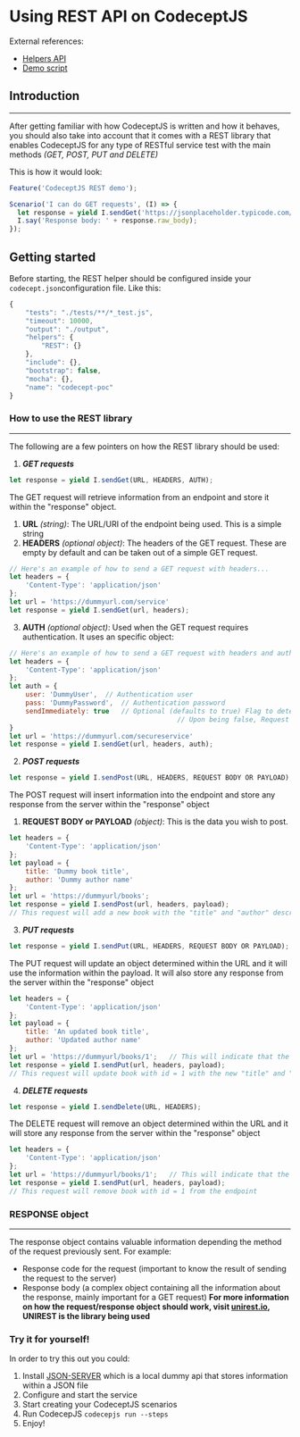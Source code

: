 # Using REST API on CodeceptJS
External references:
* [Helpers API](https://github.com/Codeception/CodeceptJS/blob/master/docs)
* [Demo script](./rest-poc_test.js)

## Introduction
***
After getting familiar with how CodeceptJS is written and how it behaves, you should also take
into account that it comes with a REST library that enables CodeceptJS for any type of
RESTful service test with the main methods _(GET, POST, PUT and DELETE)_

This is how it would look:

```js
Feature('CodeceptJS REST demo');

Scenario('I can do GET requests', (I) => {
  let response = yield I.sendGet('https://jsonplaceholder.typicode.com/posts/1/');
  I.say('Response body: ' + response.raw_body);
});
```

## Getting started
Before starting, the REST helper should be configured inside your ```codecept.json```configuration file.
Like this:
```js
{
    "tests": "./tests/**/*_test.js",
    "timeout": 10000,
    "output": "./output",
    "helpers": {
        "REST": {}
    },
    "include": {},
    "bootstrap": false,
    "mocha": {},
    "name": "codecept-poc"
}
```

### How to use the REST library
***
The following are a few pointers on how the REST library should be used:

1. **_GET requests_**
```js
let response = yield I.sendGet(URL, HEADERS, AUTH);
```
The GET request will retrieve information from an endpoint and store it within the "response" object.
1. **URL** _(string)_: The URL/URI of the endpoint being used. This is a simple string
2. **HEADERS** _(optional object)_: The headers of the GET request. These are empty by default and can be taken out of a simple GET request.
```js
// Here's an example of how to send a GET request with headers...
let headers = {
    'Content-Type': 'application/json'
};
let url = 'https://dummyurl.com/service'
let response = yield I.sendGet(url, headers);
```
3. **AUTH** _(optional object)_: Used when the GET request requires authentication. It uses an specific object:
```js
// Here's an example of how to send a GET request with headers and authentication object...
let headers = {
    'Content-Type': 'application/json'
};
let auth = {
    user: 'DummyUser',  // Authentication user
    pass: 'DummyPassword',  // Authentication password
    sendImmediately: true   // Optional (defaults to true) Flag to determine whether the request should send the basic authentication header along with the request.
                                          // Upon being false, Request will retry with a proper authentication header after receiving a 401 response from the server
}
let url = 'https://dummyurl.com/secureservice'
let response = yield I.sendGet(url, headers, auth);
```

2. **_POST requests_**
```js
let response = yield I.sendPost(URL, HEADERS, REQUEST BODY OR PAYLOAD);
```
The POST request will insert information into the endpoint and store any response from the server within the "response" object
1. **REQUEST BODY or PAYLOAD** _(object)_: This is the data you wish to post.
```js
let headers = {
    'Content-Type': 'application/json'
};
let payload = {
    title: 'Dummy book title',
    author: 'Dummy author name'
};
let url = 'https://dummyurl/books';
let response = yield I.sendPost(url, headers, payload);
// This request will add a new book with the "title" and "author" described within the "payload" object
```

3. **_PUT requests_**
```js
let response = yield I.sendPut(URL, HEADERS, REQUEST BODY OR PAYLOAD);
```
The PUT request will update an object determined within the URL and it will use the information within the payload. It will also store any response from the server within the "response" object
```js
let headers = {
    'Content-Type': 'application/json'
};
let payload = {
    title: 'An updated book title',
    author: 'Updated author name'
};
let url = 'https://dummyurl/books/1';   // This will indicate that the updated object should be the one with id = 1
let response = yield I.sendPut(url, headers, payload);
// This request will update book with id = 1 with the new "title" and "author" described within the "payload" object
```

4. **_DELETE requests_**
```js
let response = yield I.sendDelete(URL, HEADERS);
```
The DELETE request will remove an object determined within the URL and it will store any response from the server within the "response" object
```js
let headers = {
    'Content-Type': 'application/json'
};
let url = 'https://dummyurl/books/1';   // This will indicate that the removed object should be the one with id = 1
let response = yield I.sendPut(url, headers, payload);
// This request will remove book with id = 1 from the endpoint
```

### RESPONSE object
***
The response object contains valuable information depending the method of the request previously sent.
For example:
* Response code for the request (important to know the result of sending the request to the server)
* Response body (a complex object containing all the information about the response, mainly important for a GET request)
__For more information on how the request/response object should work, visit [unirest.io](http://unirest.io/nodejs.html), UNIREST is the library being used__

### Try it for yourself!
In order to try this out you could:
1. Install [JSON-SERVER](https://github.com/typicode/json-server) which is a local dummy api that stores information within a JSON file
2. Configure and start the service
3. Start creating your CodeceptJS scenarios
4. Run CodecepJS ```codecepjs run --steps```  
5. Enjoy!
